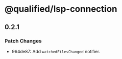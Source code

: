 # @qualified/lsp-connection

## 0.2.1

### Patch Changes

- 964de87: Add `watchedFilesChanged` notifier.

